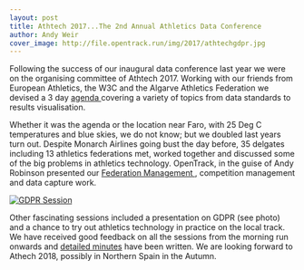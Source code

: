 ```yaml
---
layout: post
title: Athtech 2017...The 2nd Annual Athletics Data Conference
author: Andy Weir
cover_image: http://file.opentrack.run/img/2017/athtechgdpr.jpg
---
```


Following the success of our inaugural data conference last year we were on the organising committee of Athtech 2017. Working with our friends from European Athletics, the W3C and the Algarve Athletics Federation we devised a 3 day <a href="https://athtech.run/">  agenda </a> covering a variety of topics from data standards to results visualisation.

Whether it was the agenda or the location near Faro, with 25 Deg C temperatures and blue skies, we do not know; but we doubled last years turn out. Despite Monarch Airlines going bust the day before, 35 delgates including 13 athletics federations met, worked together and discussed some of the big problems in athletics technology. OpenTrack, in the guise of Andy Robinson presented our <a href="https://estonia.opentrack.run/" > Federation Management </a>, competition management and data capture work.


[![GDPR Session](http://file.opentrack.run/img/2017/athtechgdpr.jpg)](http://file.opentrack.run/img/2017/athtech.jpg)


Other fascinating sessions included a presentation on GDPR (see photo) and a chance to try out athletics technology in practice on the local track. We have received good feedback on all the sessions from the morning run onwards and <a href="https://drive.google.com/file/d/0B1SQhmuh1fT4U3lGWGZsb1NGaXM/view"> detailed minutes</a> have been written. We are looking forward to Athech 2018, possibly in Northern Spain in the Autumn.
